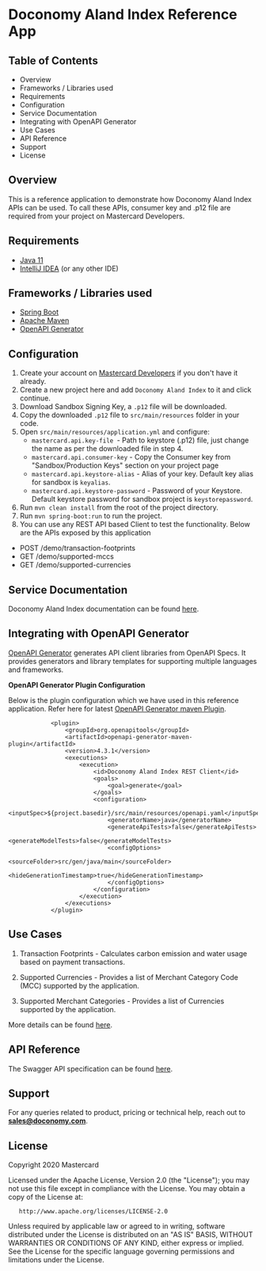 # Doconomy Aland Index Reference App

## Table of Contents
- Overview
- Frameworks / Libraries used
- Requirements
- Configuration
- Service Documentation
- Integrating with OpenAPI Generator
- Use Cases
- API Reference
- Support
- License

## Overview
This is a reference application to demonstrate how Doconomy Aland Index APIs can be used.
To call these APIs, consumer key and .p12 file are required from your project on Mastercard Developers.

## Requirements

- [Java 11](https://www.java.com/en/)
- [IntelliJ IDEA](https://www.jetbrains.com/idea/) (or any other IDE)

## Frameworks / Libraries used
- [Spring Boot](https://spring.io/projects/spring-boot)
- [Apache Maven](https://maven.apache.org/)
- [OpenAPI Generator](https://openapi-generator.tech/)


## Configuration
1. Create your account on [Mastercard Developers](https://developer.mastercard.com/) if you don't have it already.
2. Create a new project here and add ```Doconomy Aland Index``` to it and click continue.
3. Download Sandbox Signing Key, a ```.p12``` file will be downloaded.
4. Copy the downloaded ```.p12``` file to ```src/main/resources``` folder in your code.
5. Open ```src/main/resources/application.yml``` and configure:
    - ```mastercard.api.key-file ```- Path to keystore (.p12) file, just change the name as per the downloaded file in step 4. 
    - ```mastercard.api.consumer-key``` - Copy the Consumer key from "Sandbox/Production Keys" section on your project page
    - ```mastercard.api.keystore-alias``` - Alias of your key. Default key alias for sandbox is ```keyalias```.
    - ```mastercard.api.keystore-password``` -  Password of your Keystore. Default keystore password for sandbox project is ```keystorepassword```.
6. Run ```mvn clean install``` from the root of the project directory.
7. Run ```mvn spring-boot:run``` to run the project.
8. You can use any REST API based Client to test the functionality. Below are the APIs exposed by this application
- POST <Host>/demo/transaction-footprints    
- GET <Host>/demo/supported-mccs
- GET <Host>/demo/supported-currencies


## Service Documentation

Doconomy Aland Index documentation can be found [here](https://developer.mastercard.com/transaction-carbon-impact/documentation/).

## Integrating with OpenAPI Generator

[OpenAPI Generator](https://openapi-generator.tech/) generates API client libraries from OpenAPI Specs. It provides generators and library templates for supporting multiple languages and frameworks.

**OpenAPI Generator Plugin Configuration**

Below is the plugin configuration which we have used in this reference application. Refer here for latest [OpenAPI Generator maven Plugin](https://mvnrepository.com/artifact/org.openapitools/openapi-generator-maven-plugin). 

```
            <plugin>
                <groupId>org.openapitools</groupId>
                <artifactId>openapi-generator-maven-plugin</artifactId>
                <version>4.3.1</version>
                <executions>
                    <execution>
                        <id>Doconomy Aland Index REST Client</id>
                        <goals>
                            <goal>generate</goal>
                        </goals>
                        <configuration>
                            <inputSpec>${project.basedir}/src/main/resources/openapi.yaml</inputSpec>
                            <generatorName>java</generatorName>
                            <generateApiTests>false</generateApiTests>
                            <generateModelTests>false</generateModelTests>
                            <configOptions>
                                <sourceFolder>src/gen/java/main</sourceFolder>
                                <hideGenerationTimestamp>true</hideGenerationTimestamp>
                            </configOptions>
                        </configuration>
                    </execution>
                </executions>
            </plugin>
```

## Use Cases
1. Transaction Footprints - Calculates carbon emission and water usage based on payment transactions.

2. Supported Currencies - Provides a list of Merchant Category Code (MCC) supported by the application.

3. Supported Merchant Categories - Provides a list of Currencies supported by the application.

More details can be found [here](https://developer.mastercard.com/transaction-carbon-impact/documentation/use-cases/). 

## API Reference
The Swagger API specification can be found [here](https://developer.mastercard.com/transaction-carbon-impact/documentation/api-reference/).

## Support
For any queries related to product, pricing or technical help, reach out to **sales@doconomy.com**.


## License
<p>Copyright 2020 Mastercard</p>
<p>Licensed under the Apache License, Version 2.0 (the "License"); you may not use this file except in compliance with
the License. You may obtain a copy of the License at:</p>
<pre><code>   http://www.apache.org/licenses/LICENSE-2.0
</code></pre>
<p>Unless required by applicable law or agreed to in writing, software distributed under the License is distributed on
an "AS IS" BASIS, WITHOUT WARRANTIES OR CONDITIONS OF ANY KIND, either express or implied. See the License for the
specific language governing permissions and limitations under the License.</p>